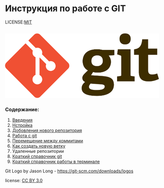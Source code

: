 # Инструкция по работе с GIT


LICENSE:[MIT](License.md)

![Git](./assets/Git.png)
---

### Содержание:

1. [Введения](Introductions.md) 
2. [Нстройка](config.md) 
3. [Добовления нового репозитория](new_reposit.md) 
4. [Работа с git](working_with_git.md)
5. [Перемещение между коммитами](Commit.md)
6. [Как создать новую ветку](new_branch.md) 
7. Удаленные репозитории
8. [Краткий справочник git](git_help.md)
9. [Краткий справочник работы в терминале](help_terminal.md) 











Git Logo by Jason Long  - https://git-scm.com/downloads/logos

license: [CC BY 3.0](https://creativecommons.org/licenses/by/3.0/)

